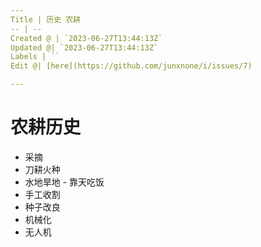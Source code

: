 ```yaml
---
Title | 历史 农耕
-- | --
Created @ | `2023-06-27T13:44:13Z`
Updated @| `2023-06-27T13:44:13Z`
Labels | ``
Edit @| [here](https://github.com/junxnone/i/issues/7)

---
```

# 农耕历史
- 采摘
- 刀耕火种
- 水地旱地 - 靠天吃饭
- 手工收割
- 种子改良
- 机械化
- 无人机
